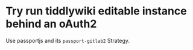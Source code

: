 # Try run tiddlywiki editable instance behind an oAuth2

Use passportjs and its `passport-gitlab2` Strategy.
